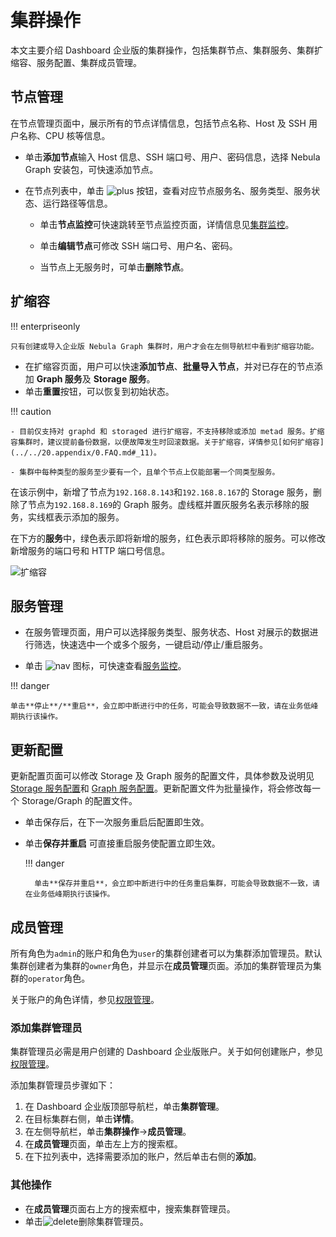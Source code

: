 # 集群操作

本文主要介绍 Dashboard 企业版的集群操作，包括集群节点、集群服务、集群扩缩容、服务配置、集群成员管理。

## 节点管理

在节点管理页面中，展示所有的节点详情信息，包括节点名称、Host 及 SSH 用户名称、CPU 核等信息。

- 单击**添加节点**输入 Host 信息、SSH 端口号、用户、密码信息，选择 Nebula Graph 安装包，可快速添加节点。

- 在节点列表中，单击 ![plus](https://docs-cdn.nebula-graph.com.cn/figures/Plus_cn.png) 按钮，查看对应节点服务名、服务类型、服务状态、运行路径等信息。

  - 单击**节点监控**可快速跳转至节点监控页面，详情信息见[集群监控](../4.cluster-operator/2.monitor.md)。

  - 单击**编辑节点**可修改 SSH 端口号、用户名、密码。
  
  - 当节点上无服务时，可单击**删除节点**。

## 扩缩容

!!! enterpriseonly 

    只有创建或导入企业版 Nebula Graph 集群时，用户才会在左侧导航栏中看到扩缩容功能。

- 在扩缩容页面，用户可以快速**添加节点**、**批量导入节点**，并对已存在的节点添加 **Graph 服务**及 **Storage 服务**。
- 单击**重置**按钮，可以恢复到初始状态。

!!! caution

    - 目前仅支持对 graphd 和 storaged 进行扩缩容，不支持移除或添加 metad 服务。扩缩容集群时，建议提前备份数据，以便故障发生时回滚数据。关于扩缩容，详情参见[如何扩缩容](../../20.appendix/0.FAQ.md#_11)。

    - 集群中每种类型的服务至少要有一个，且单个节点上仅能部署一个同类型服务。

在该示例中，新增了节点为`192.168.8.143`和`192.168.8.167`的 Storage 服务，删除了节点为`192.168.8.169`的 Graph 服务。虚线框并置灰服务名表示移除的服务，实线框表示添加的服务。

在下方的**服务**中，绿色表示即将新增的服务，红色表示即将移除的服务。可以修改新增服务的端口号和 HTTP 端口号信息。

![扩缩容](https://docs-cdn.nebula-graph.com.cn/figures/scaling-ds-2022_4-14_cn.png)

## 服务管理

- 在服务管理页面，用户可以选择服务类型、服务状态、Host 对展示的数据进行筛选，快速选中一个或多个服务，一键启动/停止/重启服务。

- 单击 ![nav](https://docs-cdn.nebula-graph.com.cn/figures/nav-dashboard_cn.png) 图标，可快速查看[服务监控](../4.cluster-operator/2.monitor.md)。

!!! danger

    单击**停止**/**重启**，会立即中断进行中的任务，可能会导致数据不一致，请在业务低峰期执行该操作。
## 更新配置

更新配置页面可以修改 Storage 及 Graph 服务的配置文件，具体参数及说明见 [Storage 服务配置](../../5.configurations-and-logs/1.configurations/4.storage-config.md)和 [Graph 服务配置](../../5.configurations-and-logs/1.configurations/3.graph-config.md)。更新配置文件为批量操作，将会修改每一个 Storage/Graph 的配置文件。

- 单击保存后，在下一次服务重启后配置即生效。

- 单击**保存并重启** 可直接重启服务使配置立即生效。

  !!! danger

        单击**保存并重启**，会立即中断进行中的任务重启集群，可能会导致数据不一致，请在业务低峰期执行该操作。

## 成员管理

所有角色为`admin`的账户和角色为`user`的集群创建者可以为集群添加管理员。默认集群创建者为集群的`owner`角色，并显示在**成员管理**页面。添加的集群管理员为集群的`operator`角色。

关于账户的角色详情，参见[权限管理](../5.account-management.md)。

### 添加集群管理员

集群管理员必需是用户创建的 Dashboard 企业版账户。关于如何创建账户，参见[权限管理](../5.account-management.md)。

添加集群管理员步骤如下：

1. 在 Dashboard 企业版顶部导航栏，单击**集群管理**。
2. 在目标集群右侧，单击**详情**。
3. 在左侧导航栏，单击**集群操作**->**成员管理**。
4. 在**成员管理**页面，单击左上方的搜索框。
5. 在下拉列表中，选择需要添加的账户，然后单击右侧的**添加**。

### 其他操作

- 在**成员管理**页面右上方的搜索框中，搜索集群管理员。
- 单击![delete](https://docs-cdn.nebula-graph.com.cn/figures/alert_delete_cn.png)删除集群管理员。




